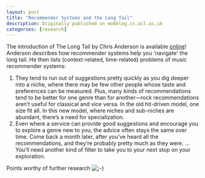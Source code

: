 ```yaml
---
layout: post
title: "Recommender Systems and the Long Tail"
description: Originally published on mobblog.cs.ucl.ac.uk
categories: [research]
---
```


The introduction of The Long Tail by Chris Anderson is available <a href="http://64.13.209.91/longtail/LongTail_exclusiveExtract.pdf">online</a>! Anderson describes how recommender systems help you 'navigate' the long tail. He then lists (context-related, time-related) problems of music recommender systems:

1. They tend to run out of suggestions pretty quickly as you dig deeper into a niche, where there may be few other people whose taste and preferences can be measured. Plus, many kinds of recommendations tend to be better for one genre than for another—rock recommendations aren’t useful for classical and vice versa. In the old hit-driven model, one size fit all. In this new model, where niches and sub-niches are abundant, there’s a need for specialization.
2. Even where a service can provide good suggestions and encourage you to explore a genre new to you, the advice often stays the same over time. Come back a month later, after you’ve heard all the recommendations, and they’re probably pretty much as they were. &#8230; You’ll need another kind of filter to take you to your next stop on your exploration.

Points worthy of further research <img src="http://mobblog.cs.ucl.ac.uk/wp-includes/images/smilies/icon_wink.gif" alt=";-)" class="wp-smiley" />

					
